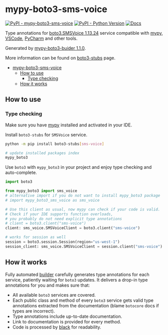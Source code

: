 # mypy-boto3-sms-voice

[![PyPI - mypy-boto3-sms-voice](https://img.shields.io/pypi/v/mypy-boto3-sms-voice.svg?color=blue)](https://pypi.org/project/mypy-boto3-sms-voice)
[![PyPI - Python Version](https://img.shields.io/pypi/pyversions/mypy-boto3-sms-voice.svg?color=blue)](https://pypi.org/project/mypy-boto3-sms-voice)
[![Docs](https://img.shields.io/readthedocs/mypy-boto3-builder.svg?color=blue)](https://mypy-boto3-builder.readthedocs.io/)

Type annotations for
[boto3.SMSVoice 1.13.24](https://boto3.amazonaws.com/v1/documentation/api/1.13.24/reference/services/sms-voice.html#SMSVoice) service
compatible with [mypy](https://github.com/python/mypy), [VSCode](https://code.visualstudio.com/),
[PyCharm](https://www.jetbrains.com/pycharm/) and other tools.

Generated by [mypy-boto3-buider 1.1.0](https://github.com/vemel/mypy_boto3_builder).

More information can be found on [boto3-stubs](https://pypi.org/project/boto3-stubs/) page.

- [mypy-boto3-sms-voice](#mypy-boto3-sms-voice)
  - [How to use](#how-to-use)
    - [Type checking](#type-checking)
  - [How it works](#how-it-works)

## How to use

### Type checking

Make sure you have [mypy](https://github.com/python/mypy) installed and activated in your IDE.

Install `boto3-stubs` for `SMSVoice` service.

```bash
python -m pip install boto3-stubs[sms-voice]

# update installed packages index
mypy_boto3
```

Use `boto3` with `mypy_boto3` in your project and enjoy type checking and auto-complete.

```python
import boto3

from mypy_boto3 import sms_voice
# alternative import if you do not want to install mypy_boto3 package
# import mypy_boto3_sms_voice as sms_voice

# Use this client as usual, now mypy can check if your code is valid.
# Check if your IDE supports function overloads,
# you probably do not need explicit type annotations
# client = boto3.client("sms-voice")
client: sms_voice.SMSVoiceClient = boto3.client("sms-voice")

# works for session as well
session = boto3.session.Session(region="us-west-1")
session_client: sms_voice.SMSVoiceClient = session.client("sms-voice")

```

## How it works

Fully automated [builder](https://github.com/vemel/mypy_boto3_builder) carefully generates
type annotations for each service, patiently waiting for `boto3` updates. It delivers
a drop-in type annotations for you and makes sure that:

- All available `boto3` services are covered.
- Each public class and method of every `boto3` service gets valid type annotations
  extracted from the documentation (blame `botocore` docs if types are incorrect).
- Type annotations include up-to-date documentation.
- Link to documentation is provided for every method.
- Code is processed by [black](https://github.com/psf/black) for readability.